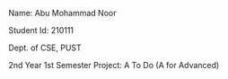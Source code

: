 Name: Abu Mohammad Noor

Student Id: 210111

Dept. of CSE, PUST


2nd Year 1st Semester Project: A To Do (A for Advanced)
